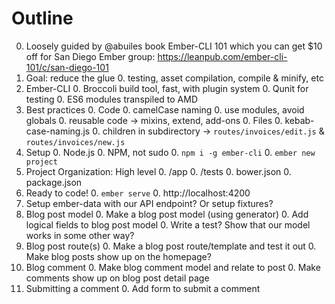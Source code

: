 # Outline

0. Loosely guided by @abuiles book Ember-CLI 101 which you can get $10 off for San Diego Ember group: https://leanpub.com/ember-cli-101/c/san-diego-101
0. Goal: reduce the glue
    0. testing, asset compilation, compile & minify, etc
0. Ember-CLI
    0. Broccoli build tool, fast, with plugin system
    0. Qunit for testing
    0. ES6 modules transpiled to AMD
0. Best practices
    0. Code
        0. camelCase naming
        0. use modules, avoid globals
        0. reusable code → mixins, extend, add-ons
    0. Files
        0. kebab-case-naming.js
        0. children in subdirectory → `routes/invoices/edit.js` & `routes/invoices/new.js`
0. Setup
    0. Node.js
    0. NPM, not sudo
    0. `npm i -g ember-cli`
    0. `ember new project`
0. Project Organization: High level
    0. /app
    0. /tests
    0. bower.json
    0. package.json
0. Ready to code!
    0. `ember serve`
    0. http://localhost:4200
0. Setup ember-data with our API endpoint? Or setup fixtures?
0. Blog post model
    0. Make a blog post model (using generator)
    0. Add logical fields to blog post model
    0. Write a test? Show that our model works in some other way?
0. Blog post route(s)
    0. Make a blog post route/template and test it out
    0. Make blog posts show up on the homepage?
0. Blog comment
    0. Make blog comment model and relate to post
    0. Make comments show up on blog post detail page
0. Submitting a comment
    0. Add form to submit a comment
